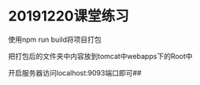 # 20191220课堂练习
使用npm run build将项目打包

把打包后的文件夹中内容放到tomcat中webapps下的Root中

开启服务器访问localhost:9093端口即可##
